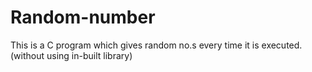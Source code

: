 # Random-number

This is a C program which gives random no.s every time it is executed.(without using in-built library)
